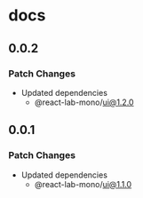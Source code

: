 # docs

## 0.0.2

### Patch Changes

- Updated dependencies
  - @react-lab-mono/ui@1.2.0

## 0.0.1

### Patch Changes

- Updated dependencies
  - @react-lab-mono/ui@1.1.0
